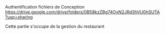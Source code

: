  Authentification
fichiers de Conception https://drive.google.com/drive/folders/0B58kzZBg74OyN2JRd3hVU0hSUTA?usp=sharing


Cette partie s'occupe de la gestion du restaurant 

